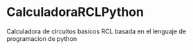 # CalculadoraRCLPython
Calculadora de circuitos basicos RCL basada en el lenguaje de programacion de python
